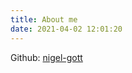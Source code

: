 ```yaml
---
title: About me
date: 2021-04-02 12:01:20 
---
```


Github: [nigel-gott](https://github.com/nigel-gott)

